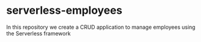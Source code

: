# serverless-employees
In this repository we create a CRUD application to manage employees using the Serverless framework
